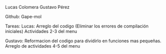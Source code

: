 Lucas Colomera
Gustavo Pérez

Github: Gape-mol

Tareas:
Lucas: Arreglo del codigo (Eliminar los errores de compilación iniciales)
Actividades 2-3 del menu

Gustavo: Reformacion del codigo para dividirlo en funciones mas pequeñas.
Arreglo de actividades 4-5 del menu